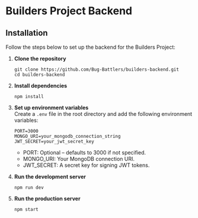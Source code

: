 # Builders Project Backend

## Installation

Follow the steps below to set up the backend for the Builders Project:

1. **Clone the repository**  
   ```
   git clone https://github.com/Bug-Battlers/builders-backend.git
   cd builders-backend
   ```

2. **Install dependencies**  
   ```
   npm install
   ```

3. **Set up environment variables**  
   Create a `.env` file in the root directory and add the following environment variables:

   ```
   PORT=3000  
   MONGO_URI=your_mongodb_connection_string  
   JWT_SECRET=your_jwt_secret_key
   ```
   - PORT: Optional – defaults to 3000 if not specified.  
   - MONGO_URI: Your MongoDB connection URI.  
   - JWT_SECRET: A secret key for signing JWT tokens.

4. **Run the development server**
   ```
   npm run dev
   ```

6. **Run the production server**  
   ```
   npm start
   ```
